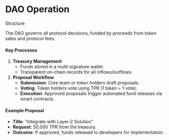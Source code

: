 # DAO Operation

Structure

The DAO governs all protocol decisions, funded by proceeds from token sales and protocol fees.

#### Key Processes

1. **Treasury Management**
   * Funds stored in a multi-signature wallet.
   * Transparent on-chain records for all inflows/outflows.
2. **Proposal Workflow**
   * **Submission**: Core team or token holders draft proposals.
   * **Voting**: Token holders vote using TPR (1 token = 1 vote).
   * **Execution**: Approved proposals trigger automated fund releases via smart contracts.

#### Example Proposal

* **Title**: "Integrate with Layer-2 Solution"
* **Request**: 50,000 TPR from the treasury.
* **Outcome**: If approved, funds released to developers for implementation.
